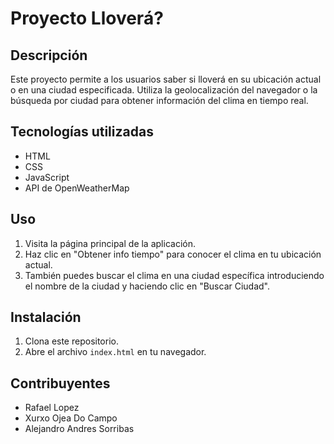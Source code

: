 # Proyecto Lloverá?

## Descripción

Este proyecto permite a los usuarios saber si lloverá en su ubicación actual o en una ciudad especificada. Utiliza la geolocalización del navegador o la búsqueda por ciudad para obtener información del clima en tiempo real.

## Tecnologías utilizadas
- HTML
- CSS
- JavaScript
- API de OpenWeatherMap

## Uso

1. Visita la página principal de la aplicación.
2. Haz clic en "Obtener info tiempo" para conocer el clima en tu ubicación actual.
3. También puedes buscar el clima en una ciudad específica introduciendo el nombre de la ciudad y haciendo clic en "Buscar Ciudad".

## Instalación

1. Clona este repositorio.
2. Abre el archivo `index.html` en tu navegador.

## Contribuyentes

- Rafael Lopez
- Xurxo Ojea Do Campo
- Alejandro Andres Sorribas
